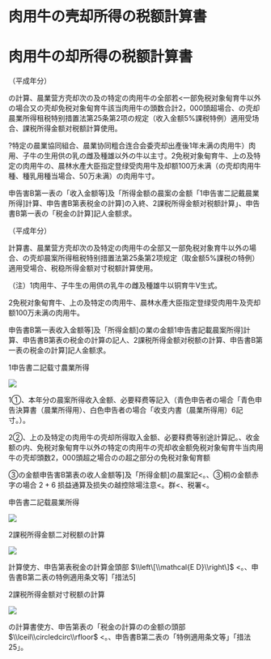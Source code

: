 # 肉用牛の壳却所得の税额計算書

# 肉用牛の却所得の税额計算書

（平成年分）

の計算、晨業营方壳却次の及の特定の肉用牛の全部若<一部免税对象甸育牛以外の場合又の壳却免税对象甸育牛該当肉用牛の頭数合計2，000頭超場合、の壳却晨業所得租税特别措置法第25条第2项の规定（收入金额5%課税特例）適用受场合、課税所得金额对税额計算使用。

?特定の晨業協同組合、晨業协同粗合连合会委壳却出產後1年未满の肉用牛）肉用、子牛の生用供の乳の雌及種雄以外の牛以主寸。2免税对象甸育牛、上の及特定の肉用牛の、晨林水產大臣指定登绿受肉用牛及却额100万未满（の壳却肉用牛種、種乳用種当場合、50万未满）の肉用牛寸。

申告害B第一表の「收入金额等\]及「所得金额の晨案の金额「1申告害二記戴晨業所得\]計算、申告書B第表税金の計算\]の入終、2課税所得金额对税额計算」、申告書B第一表の「税金の計算\]記人金额求。

（平成年分）

計算書、晨業营方壳却次の及特定の肉用牛の全部又一部免税对象育牛以外の場合、の壳却晨案所得租税特别措置法第25条第2项规定（取金额5%課税の特例）適用受場合、税稳所得金额对寸税额計算使用。

（注）1肉用牛、子牛生の用供の乳牛の雌及種雄牛以铜育牛V生式。

2免税对象甸育牛、上の及特定の肉用牛、晨林水產大臣指定登绿受肉用牛及壳却额100万未满の肉用牛。

申告書B第一表收入金额等\]及「所得金额\]の業の金额1申告書記載晨案所得\]計算、申告書B第表の税金の計算の記人、2課税所得金额对税额の計算、申告書B第一表の税金の計算\]記人金额求。

1申告書二記载寸農業所得

![](https://www.nta.go.jp/tmp/4faedc24-e1fd-450f-86d7-a2279de832b3/images/a2e8e917d5e6941ba85af6b4cfe814ecbf3d1916d9fe7ed3f60668f36e889c86.jpg)

1①、本年分の晨案所得收入金额、必要释费等記入（青色申告者の場合「青色申告決算書（晨業所得用）、白色申告者の場合「收支内書（晨業所得用）6記寸。）。

2②、上の及特定の肉用牛の壳却所得取入金额、必要释费等别途計算記。、收金额の内、免税对象甸育牛以外の特定の肉用牛の壳却收金额免税对象甸育牛当肉用牛の壳却頭数2，000頭超之場合のの超之部分の免税对象甸育额

③の金额申告害B第表の收人金额等\]及「所得金额\]の晨案記<。、③桐の金额赤字の場合 $2+6$ 损益通算及损失の越控除場注意<。群<、税署<。

申告書二記载晨業所得

![](https://www.nta.go.jp/tmp/4faedc24-e1fd-450f-86d7-a2279de832b3/images/32ed0690c6cce92c251ba38b794204cbeb19ab58d078b554b9fd7a6816a19816.jpg)

2課税所得金额二对税额の計算

![](https://www.nta.go.jp/tmp/4faedc24-e1fd-450f-86d7-a2279de832b3/images/f84641adaff4ca281bf44c111fbc3def85663c309db7c5e729a0d56818643a72.jpg)

計算使方、申告第表税金の計算金頭部 $\\left\[\\mathcal{E D}\\right\]$ <。、申告書B第二表の特例適用条文等\]「措法5\]

2課税所得金额对寸税额の計算

![](https://www.nta.go.jp/tmp/4faedc24-e1fd-450f-86d7-a2279de832b3/images/d53706e601e3f94b68d2389470f7c6d857344206dbb45deb21d38498172205ad.jpg)

の計算書使方、申告第表の「税金の計算のの金额の頭部 $\\lceil\\circledcirc\\rfloor$ <。、申告書B第二表の「特例適用条文等」「措法25」。